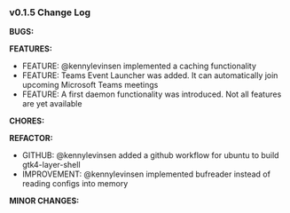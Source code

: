 ### v0.1.5 Change Log
**BUGS:**

**FEATURES:**
- FEATURE: @kennylevinsen implemented a caching functionality
- FEATURE: Teams Event Launcher was added. It can automatically join upcoming Microsoft Teams meetings
- FEATURE: A first daemon functionality was introduced. Not all features are yet available

**CHORES:**

**REFACTOR:**
- GITHUB: @kennylevinsen added a github workflow for ubuntu to build gtk4-layer-shell
- IMPROVEMENT: @kennylevinsen implemented bufreader instead of reading configs into memory

**MINOR CHANGES:**

